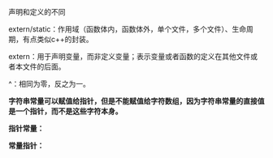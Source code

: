声明和定义的不同

extern/static：作用域（函数体内，函数体外，单个文件，多个文件）、生命周期，有点类似c++的封装。

extern：用于声明变量，而非定义变量；表示变量或者函数的定义在其他文件或者本文件的后面。

^：相同为零，反之为一。



**字符串常量可以赋值给指针，但是不能赋值给字符数组，因为字符串常量的直接值是一个指针，而不是这些字符本身。**



**指针常量：**



**常量指针：**




